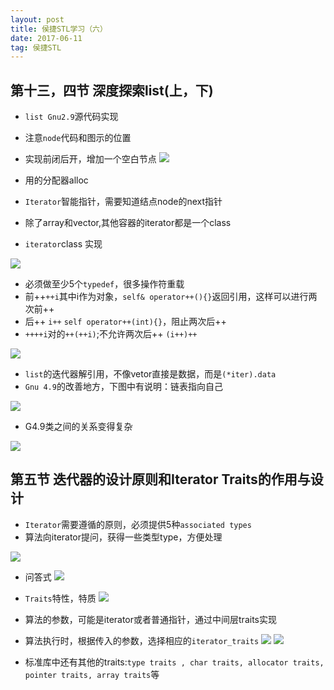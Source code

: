 ```yaml
---
layout: post
title: 侯捷STL学习（六）
date: 2017-06-11
tag: 侯捷STL
---
```


## 第十三，四节 深度探索list(上，下)

- `list Gnu2.9`源代码实现
- 注意`node`代码和图示的位置
- 实现前闭后开，增加一个空白节点
![](http://i.imgur.com/f906v6h.png)

- 用的分配器alloc
- `Iterator`智能指针，需要知道结点node的next指针
- 除了array和vector,其他容器的iterator都是一个class
- `iterator`class 实现

![](http://i.imgur.com/UByLO1u.png)

- 必须做至少5个`typedef`，很多操作符重载
- 前++`++i`其中i作为对象，`self& operator++(){}`返回引用，这样可以进行两次前++
- 后++ `i++` `self operator++(int){}`，阻止两次后++
- `++++i`对的`++(++i)`;不允许两次后++ `(i++)++`

![](http://i.imgur.com/XijKXER.png)

- `list`的迭代器解引用，不像vetor直接是数据，而是`(*iter).data`
- `Gnu 4.9`的改善地方，下图中有说明：链表指向自己

![](http://i.imgur.com/iWK8m1u.png)

- G4.9类之间的关系变得复杂

![](http://i.imgur.com/WQM59up.png)

## 第五节 迭代器的设计原则和Iterator Traits的作用与设计

- `Iterator`需要遵循的原则，必须提供5种`associated types`
- 算法向iterator提问，获得一些类型type，方便处理

![](http://i.imgur.com/pLTxJJ2.png)
- 问答式
![](http://i.imgur.com/bNZUKpt.png)

- `Traits`特性，特质
![](http://i.imgur.com/QbV2H8w.png)
- 算法的参数，可能是iterator或者普通指针，通过中间层traits实现
- 算法执行时，根据传入的参数，选择相应的`iterator_traits`
![](http://i.imgur.com/FaxEXvw.png)
![](http://i.imgur.com/hwqp9lM.png)

- 标准库中还有其他的traits:`type traits , char traits, allocator traits, pointer traits, array traits`等